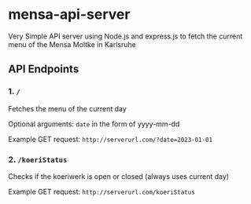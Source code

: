# mensa-api-server

Very Simple API server using Node.js and express.js to fetch the current menu of the Mensa Moltke in Karlsruhe

## API Endpoints
### 1. `/`
Fetches the menu of the current day

Optional arguments: `date` in the form of yyyy-mm-dd

Example GET request: `http://serverurl.com/?date=2023-01-01`

### 2. `/koeriStatus`
Checks if the koeriwerk is open or closed (always uses current day)

Example GET request: `http://serverurl.com/koeriStatus`

